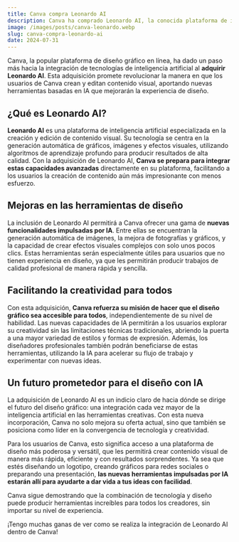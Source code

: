 ```yaml
---
title: Canva compra Leonardo AI
description: Canva ha comprado Leonardo AI, la conocida plataforma de inteligencia artificial.
image: /images/posts/canva-leonardo.webp
slug: canva-compra-leonardo-ai
date: 2024-07-31
---
```


Canva, la popular plataforma de diseño gráfico en línea, ha dado un paso más hacia la integración de tecnologías de inteligencia artificial al **adquirir Leonardo AI**. Esta adquisición promete revolucionar la manera en que los usuarios de Canva crean y editan contenido visual, aportando nuevas herramientas basadas en IA que mejorarán la experiencia de diseño.

## ¿Qué es Leonardo AI?

**Leonardo AI** es una plataforma de inteligencia artificial especializada en la creación y edición de contenido visual. Su tecnología se centra en la generación automática de gráficos, imágenes y efectos visuales, utilizando algoritmos de aprendizaje profundo para producir resultados de alta calidad. Con la adquisición de Leonardo AI, **Canva se prepara para integrar estas capacidades avanzadas** directamente en su plataforma, facilitando a los usuarios la creación de contenido aún más impresionante con menos esfuerzo.

## Mejoras en las herramientas de diseño

La inclusión de Leonardo AI permitirá a Canva ofrecer una gama de **nuevas funcionalidades impulsadas por IA**. Entre ellas se encuentran la generación automática de imágenes, la mejora de fotografías y gráficos, y la capacidad de crear efectos visuales complejos con solo unos pocos clics. Estas herramientas serán especialmente útiles para usuarios que no tienen experiencia en diseño, ya que les permitirán producir trabajos de calidad profesional de manera rápida y sencilla.

## Facilitando la creatividad para todos

Con esta adquisición, **Canva refuerza su misión de hacer que el diseño gráfico sea accesible para todos**, independientemente de su nivel de habilidad. Las nuevas capacidades de IA permitirán a los usuarios explorar su creatividad sin las limitaciones técnicas tradicionales, abriendo la puerta a una mayor variedad de estilos y formas de expresión. Además, los diseñadores profesionales también podrán beneficiarse de estas herramientas, utilizando la IA para acelerar su flujo de trabajo y experimentar con nuevas ideas.

## Un futuro prometedor para el diseño con IA

La adquisición de Leonardo AI es un indicio claro de hacia dónde se dirige el futuro del diseño gráfico: una integración cada vez mayor de la inteligencia artificial en las herramientas creativas. Con esta nueva incorporación, Canva no solo mejora su oferta actual, sino que también se posiciona como líder en la convergencia de tecnología y creatividad.

Para los usuarios de Canva, esto significa acceso a una plataforma de diseño más poderosa y versátil, que les permitirá crear contenido visual de manera más rápida, eficiente y con resultados sorprendentes. Ya sea que estés diseñando un logotipo, creando gráficos para redes sociales o preparando una presentación, **las nuevas herramientas impulsadas por IA estarán allí para ayudarte a dar vida a tus ideas con facilidad**.

Canva sigue demostrando que la combinación de tecnología y diseño puede producir herramientas increíbles para todos los creadores, sin importar su nivel de experiencia.

¡Tengo muchas ganas de ver como se realiza la integración de Leonardo AI dentro de Canva!